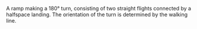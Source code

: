 A ramp making a 180&deg; turn, consisting of two straight flights connected
by a halfspace landing. The orientation of the turn is determined by the walking line.